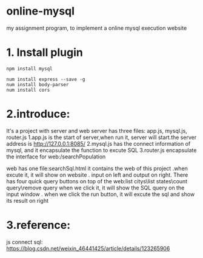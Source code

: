 # online-mysql
my assignment program, to implement a online mysql execution website

# 1. Install plugin
	npm install mysql 
 	
  	num install express --save -g
	num install body-parser
	num install cors


# 2.introduce:
It's a project with server and web
server has three files: app.js, mysql.js, router.js
	1.app.js is the start of server,when run it, server will start.the server address is http://127.0.0.1:8085/
	2.mysql.js has the connect information of mysql, and it encapsulate the function to excute SQL 
	3.router.js encapsulate the interface for web:/searchPopulation
	
web has one file:searchSql.html
	it contains the web of this project .when excute it, it will show on website .
	input on left and output on right.
	There has four quick query buttons on top of the web:list citys\list states\count query\remove query 
	when we click it, it will show the SQL query on the input window .
	when we click the run button, it will excute the sql and show its result on right


	
# 3.reference:
 js connect sql: https://blog.csdn.net/weixin_46441425/article/details/123265906
	
	
	
	
